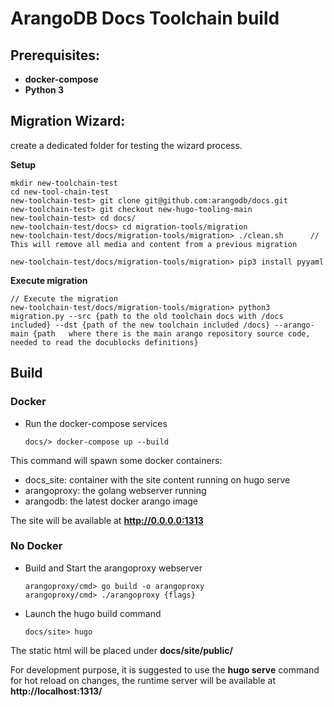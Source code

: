 # ArangoDB Docs Toolchain build

## Prerequisites:
-   **docker-compose**
-   **Python 3**

## Migration Wizard:
create a dedicated folder for testing the wizard process.

**Setup**

```
mkdir new-toolchain-test
cd new-tool-chain-test
new-toolchain-test> git clone git@github.com:arangodb/docs.git
new-toolchain-test> git checkout new-hugo-tooling-main
new-toolchain-test> cd docs/
new-toolchain-test/docs> cd migration-tools/migration
new-toolchain-test/docs/migration-tools/migration> ./clean.sh      // This will remove all media and content from a previous migration

new-toolchain-test/docs/migration-tools/migration> pip3 install pyyaml
```


**Execute migration**
```
// Execute the migration
new-toolchain-test/docs/migration-tools/migration> python3 migration.py --src {path to the old toolchain docs with /docs included} --dst {path of the new toolchain included /docs} --arango-main {path   where there is the main arango repository source code, needed to read the docublocks definitions}
```


## Build

### Docker
-   Run the docker-compose services
     ```
    docs/> docker-compose up --build
    ```

This command will spawn some docker containers:
-   docs_site: container with the site content running on hugo serve
-   arangoproxy: the golang webserver running
-   arangodb: the latest docker arango image

The site will be available at **http://0.0.0.0:1313**


### No Docker
-   Build and Start the arangoproxy webserver
    ```
    arangoproxy/cmd> go build -o arangoproxy
    arangoproxy/cmd> ./arangoproxy {flags}
    ```

-   Launch the hugo build command
    ```
    docs/site> hugo
    ```

The static html will be placed under **docs/site/public/**

For development purpose, it is suggested to use the **hugo serve** command for hot reload on changes, the runtime server will be available at **http://localhost:1313/**
